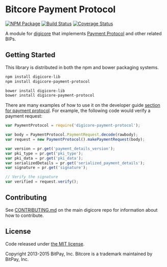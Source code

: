 Bitcore Payment Protocol
=======

[![NPM Package](https://img.shields.io/npm/v/digicore-payment-protocol.svg?style=flat-square)](https://www.npmjs.org/package/digicore-payment-protocol)
[![Build Status](https://img.shields.io/travis/bitpay/digicore-payment-protocol.svg?branch=master&style=flat-square)](https://travis-ci.org/bitpay/digicore-payment-protocol)
[![Coverage Status](https://img.shields.io/coveralls/bitpay/digicore-payment-protocol.svg?style=flat-square)](https://coveralls.io/r/bitpay/digicore-payment-protocol)

A module for [digicore](https://github.com/bitpay/digicore) that implements [Payment Protocol](https://github.com/bitcoin/bips/blob/master/bip-0070.mediawiki) and other related BIPs.

## Getting Started

This library is distributed in both the npm and bower packaging systems.

```sh
npm install digicore-lib
npm install digicore-payment-protocol
```

```sh
bower install digicore-lib
bower install digicore-payment-protocol
```

There are many examples of how to use it on the developer guide [section for payment protocol](https://digicore.io/api/paypro). For example, the following code would verify a payment request:

```javascript
var PaymentProtocol = require('digicore-payment-protocol');

var body = PaymentProtocol.PaymentRequest.decode(rawbody);
var request = new PaymentProtocol().makePaymentRequest(body);

var version = pr.get('payment_details_version');
var pki_type = pr.get('pki_type');
var pki_data = pr.get('pki_data');
var serializedDetails = pr.get('serialized_payment_details');
var signature = pr.get('signature');

// Verify the signature
var verified = request.verify();
```

## Contributing

See [CONTRIBUTING.md](https://github.com/bitpay/digicore/blob/master/CONTRIBUTING.md) on the main digicore repo for information about how to contribute.

## License

Code released under [the MIT license](https://github.com/bitpay/digicore/blob/master/LICENSE).

Copyright 2013-2015 BitPay, Inc. Bitcore is a trademark maintained by BitPay, Inc.
